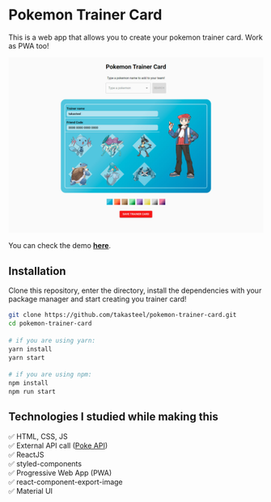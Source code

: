 # Pokemon Trainer Card

This is a web app that allows you to create your pokemon trainer card. Work as PWA too!   

![alt text](https://github.com/takasteel/pokemon-trainer-card/blob/main/public/print.jpg)

You can check the demo [**here**](https://pokemon-trainer-card.netlify.app/).

## Installation

Clone this repository, enter the directory, install the dependencies with your package manager and start creating you trainer card!

```bash
git clone https://github.com/takasteel/pokemon-trainer-card.git
cd pokemon-trainer-card

# if you are using yarn:
yarn install
yarn start

# if you are using npm:
npm install
npm run start
```

## Technologies I studied while making this

✅ HTML, CSS, JS  
✅ External API call ([Poke API](https://pokeapi.co/))  
✅ ReactJS    
✅ styled-components  
✅ Progressive Web App (PWA)  
✅ react-component-export-image  
✅ Material UI
